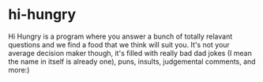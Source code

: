 # hi-hungry
Hi Hungry is a program where you answer a bunch of totally relavant questions and we find a food that we think will suit you. 
It's not your average decision maker though, it's filled with really bad dad jokes (I mean the name in itself is already one),
puns, insults, judgemental comments, and more:) 
